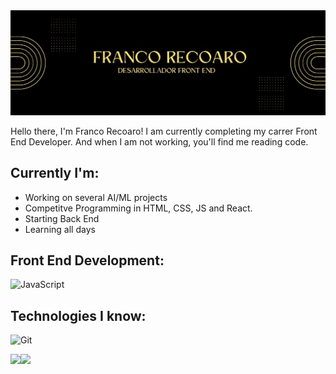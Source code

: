 <img src="https://github.com/franco-recoaro/Franco-Recoaro/blob/main/FRANCO_RECOARO-transformed.png">

Hello there, I'm Franco Recoaro! I am currently completing my carrer Front End Developer. And when I am not working, you'll find me reading code.

## Currently I'm:

- Working on several AI/ML projects
- Competitve Programming in HTML, CSS, JS and React.
- Starting Back End
- Learning all days


## Front End Development:

![JavaScript](https://skillicons.dev/icons?i=js,html,css,bootstrap,php,react,ts)

## Technologies I know:

![Git](https://skillicons.dev/icons?i=git,github,figma,jquery,mysql,nodejs,sass,wordpress)

<img align="" height='130px' src="https://github-readme-stats.vercel.app/api?username=franco-recoaro&hide_title=true&show_icons=true&include_all_commits=true&line_height=21&bg_color=0,EC6C6C,FFD479,FFFC79,73FA79&theme=graywhite" /><img align="" height='130px' src="https://github-readme-stats.vercel.app/api/top-langs/?username=franco-recoaro&hide_title=true&layout=compact&bg_color=0,73FA79,73FDFF,D783FF&theme=graywhite" />
